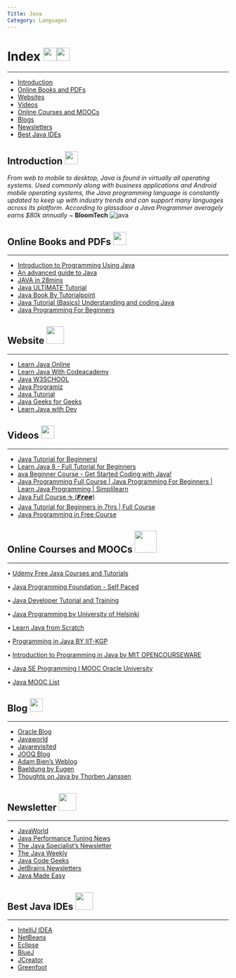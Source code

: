 ```yaml
---
Title: Java
Category: Languages
---
```


# Index <img src="https://emoji.discord.st/emojis/89b79a58-64ae-449f-a034-9226d6466d7d.gif" width="30px"><img src="https://emoji.discord.st/emojis/89b79a58-64ae-449f-a034-9226d6466d7d.gif" width="30px">

--------
* [Introduction](#introduction)
* [Online Books and PDFs](#online-books-and-pdfs)
* [Websites](#websites)
* [Videos](#videos)
* [Online Courses and MOOCs](#online-courses-and-moocs)
* [Blogs](#blogs)
* [Newsletters](#newsletter)
* [Best Java IDEs](#best-java-ides)

## Introduction <img src="https://camo.githubusercontent.com/e8e7b06ecf583bc040eb60e44eb5b8e0ecc5421320a92929ce21522dbc34c891/68747470733a2f2f6d656469612e67697068792e636f6d2f6d656469612f6876524a434c467a6361737252346961377a2f67697068792e676966" width="30px">
*From web to mobile to desktop, Java is found in virtually all operating systems. Used commonly along with business applications and Android mobile operating systems, the Java programming language is constantly updated to keep up with industry trends and can support many languages across its platform. According to glassdoor a Java Programmer averagely earns $80k annually* ~ **BloomTech**
![java](https://i.ibb.co/8YZSB9F/Home1-6e2d2a1f-1.png)

## Online Books and PDFs <img src="https://emoji.gg/assets/emoji/3349-book.png" width="30px">
-------------------------
* [Introduction to Programming Using Java](https://www.iitk.ac.in/esc101/share/downloads/javanotes5.pdf)
* [An advanced guide to Java](https://www.freecodecamp.org/news/tag/java/)
* [JAVA in 28mins](https://github.com/in28minutes/java-a-course-for-beginners/blob/master/InstallingJavaAndEclipse.pdf)
* [Java ULTIMATE Tutorial](https://replit.com/talk/learn/Java-and-The-ultimate-tutorial-to-get-you-started/58672)
* [Java Book By Tutorialpoint](https://www.tutorialspoint.com/java/java_tutorial.pdf)
* [Java Tutorial (Basics) Understanding and coding Java](https://replit.com/talk/learn/How-to-code-Java-Basics-300-Cycle-Special/39727)
* [Java Programming For Beginners](https://pdfhost.io/v/TFUvZxZRS_Java__Java_Programming_For_Beginners_A_Simple_Start_to_Java_Programming_PDFDrive_)

## Website <img src="https://emoji.gg/assets/emoji/GoogleChrome.png" width="40px">
------------
* [Learn Java Online](https://www.learnjavaonline.org/) 
* [Learn Java With Codeacademy](https://www.codecademy.com/learn/learn-java)
* [Java W3SCHOOL](https://www.w3schools.com/java/default.asp)
* [Java Programiz](https://www.programiz.com/java-programming)
* [Java Tutorial](https://www.javatpoint.com/java-tutorial)
* [Java Geeks for Geeks](https://www.geeksforgeeks.org/java-how-to-start-learning-java/)
* [Learn Java with Dev](https://dev.java/learn/)



## Videos <img src="https://emoji.gg/assets/emoji/5382-youtube-animated.gif" width="30px">
---------
- [Java Tutorial for Beginnersl](https://youtu.be/eIrMbAQSU34)
- [Learn Java 8 - Full Tutorial for Beginners](https://youtu.be/grEKMHGYyns)
- [ava Beginner Course - Get Started Coding with Java!](https://youtu.be/7WiJGTPuVeU)
- [Java Programming Full Course | Java Programming For Beginners | Learn Java Programming | Simplilearn](https://youtu.be/2qr7gHNErIk)
- [Java Full Course ☕ (𝙁𝙧𝙚𝙚)](https://www.youtube.com/watch?v=xk4_1vDrzzo)
- [Java Tutorial for Beginners in 7hrs | Full Course](https://youtu.be/8cm1x4bC610)
- [Java Programming in Free Course](https://www.youtube.com/playlist?list=PLBlnK6fEyqRjKA_NuK9mHmlk0dZzuP1P5)


## Online Courses and MOOCs <img src="https://emoji.gg/assets/emoji/1640-do-not-disturb.gif" width="50px">
--------
• [Udemy Free Java Courses and Tutorials](https://www.udemy.com/topic/java/free/?utm_source=adwords&utm_medium=udemyads&utm_campaign=DSA_Catchall_la.EN_cc.INDIA&utm_content=deal4584&utm_term=_._ag_82569850245_._ad_533220805577_._kw__._de_m_._dm__._pl__._ti_dsa-449490803887_._li_9298990_._pd__._&matchtype=&gclid=Cj0KCQiArt6PBhCoARIsAMF5wahMWjW74QhKaFSMyCBRwrgi-W4YxGq0QQCnRNVIlsyYYNHKTW9hCI4aAhJ3EALw_wcB)


• [Java Programming Foundation - Self Paced](https://practice.geeksforgeeks.org/courses/Java-Foundation?source=google&medium=cpc&device=m&keyword=free%20java%20course&matchtype=b&campaignid=12547146199&adgroup=131609216155&gclid=Cj0KCQiArt6PBhCoARIsAMF5wag7VBbjlntjePEtr7X_jgwrE1pvBpCjYwJuK9sM1y0gWvxqWRhlWWMaAvasEALw_wcB)


• [Java Developer Tutorial and Training](https://www.oracle.com/java/technologies/jdtt-jsp.html)


• [Java Programming by University of Helsinki](https://java-programming.mooc.fi/)


• [Learn Java from Scratch](https://www.educative.io/courses/learn-java-from-scratch)


• [Programming in Java BY IIT-KGP](https://onlinecourses.nptel.ac.in/noc21_cs56/preview)


• [Introduction to Programming in Java by MIT OPENCOURSEWARE](https://ocw.mit.edu/courses/electrical-engineering-and-computer-science/6-092-introduction-to-programming-in-java-january-iap-2010/)

• [Java SE Programming I MOOC Oracle University](https://education.oracle.com/java-se-programming-i-mooc)

• [ Java MOOC List](https://www.mooc-list.com/tags/java)

## Blog <img src="https://cdn.freebiesupply.com/images/large/2x/blogger-logo-transparent.png" width="30px">
--------
* [Oracle Blog](https://blogs.oracle.com/java/)
* [Javaworld](https://www.javaworld.com/)
* [Javarevisited](https://javarevisited.blogspot.com/)
* [JOOQ Blog](https://blog.jooq.org/)
* [Adam Bien’s Weblog](http://www.adam-bien.com/roller/abien/)
* [Baeldung by Eugen](https://www.baeldung.com/)
* [Thoughts on Java by Thorben Janssen](https://www.whizlabs.com/blog/best-java-blogs/)

## Newsletter <img src="https://emoji.gg/assets/emoji/4925_blurpednewsletter.png" width="40px">
--------
- [JavaWorld](https://www.javaworld.com/newsletters/signup.html)
- [Java Performance Tuning News](http://www.javaperformancetuning.com/newsletter.shtml)
- [The Java Specialist’s Newsletter](https://www.javaspecialists.eu/archive/archive.jsp)
- [The Java Weekly](https://www.baeldung.com/java-web-weekly)
- [Java Code Geeks](https://www.javacodegeeks.com/2013/05/join-the-java-code-geeks-newsletter.html)
- [JetBrains Newsletters](https://www.jetbrains.com/resources/newsletters/)
- [Java Made Easy](https://www.java-made-easy.com/java-newsletter.html)

## Best Java IDEs <img src="https://hackr.io/blog/media/1570190912fug8vQfOqz.jpg" width="40px">
--------
* [IntelliJ IDEA](https://www.jetbrains.com/idea/download/#section=windows)
* [NetBeans](https://netbeans.org/downloads/)
* [Eclipse](https://www.eclipse.org/ide/)
* [BlueJ](https://www.bluej.org/)
* [JCreator](http://www.jcreator.org/download.htm)
* [Greenfoot](https://www.greenfoot.org/)
